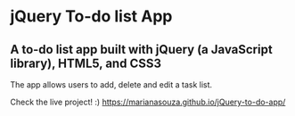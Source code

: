 # jQuery To-do list App

## A to-do list app built with jQuery (a JavaScript library), HTML5, and CSS3

The app allows users to add, delete and edit a task list.

Check the live project! :)
https://marianasouza.github.io/jQuery-to-do-app/
